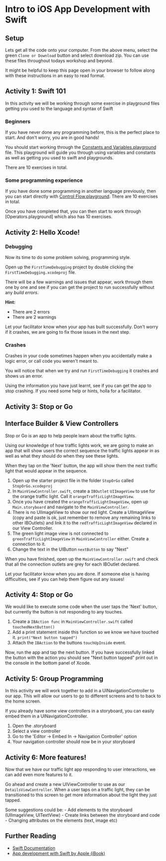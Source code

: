 # Intro to iOS App Development with Swift

## Setup

Lets get all the code onto your computer. From the above menu, select the green `Clone or Download` button and select download zip.
You can use these files throughout todays workshop and beyond.

It might be helpful to keep this page open in your browser to follow along with these instructions in an easy to read format.

## Activity 1: Swift 101

In this activity we will be working through some exercise in playground files getting you used to the language and syntax of Swift

### Beginners

If you have never done any programming before, this is the perfect place to start. And don't worry, you are in good hands!

You should start working through the [Constants and Variables.playground]() file. This playground will guide you through using variables and constants as well as getting you used to swift and playgrounds.

There are 10 exercises in total.

### Some programming experience

If you have done some programming in another language previously, then you can start directly with [Control Flow.playground](). There are 10 exercises in total.

Once you have completed that, you can then start to work through [Operators.playground] which also has 10 exercises.

## Activity 2: Hello Xcode!

### Debugging

Now its time to do some problem solving, programming style.

Open up the `FirstTimeDebugging` project by double clicking the `FirstTimeDebugging.xcodeproj` file.

There will be a few warnings and issues that appear, work through them one by one and see if you can get the project to run successfully without any *build errors*.

**Hint:**
- There are 2 errors
- There are 2 warnings

Let your facilitator know when your app has built successfully. Don't worry if it crashes, we are going to fix those issues in the next step.

### Crashes

Crashes in your code sometimes happen when you accidentally make a logic error, or call code you weren't meant to.

You will notice that when we try and run `FirstTimeDebugging` it crashes and shows us an error.

Using the information you have just learnt, see if you can get the app to stop crashing.
If you need some help or hints, holla for a facilitator.

## Activity 3: Stop or Go

## Interface Builder & View Controllers
Stop or Go is an app to help people learn about the traffic lights.

Using our knowledge of how traffic lights work, we are going to make an app that will show users the correct sequence the traffic lights appear in as well as what they should do when they see these lights.

When they tap on the 'Next' button, the app will show them the next traffic light that would appear in the sequence.

1. Open up the starter project file in the folder `StopOrGo` called `StopOrGo.xcodeproj`
2. In `MainViewController.swift`, create a `IBOutlet` `UIImageView` to use for the orange traffic light. Call it `orangeTrafficLightImageView`.
3. Once you have created the `orangeTrafficLightImageView`, open up `Main.storyboard` and navigate to the `MainViewController`.
4. There is no UIImageView to show our red light. Create a UIImageView (copy and paste is ok, just remember to remove any remaining links to other IBOutlets) and link it to the `redTrafficLightImageView` declared in our View Controller.
5. The green light image view is not connected to `greenTrafficLightImageView` in `MainViewController` either. Create a connection to it.
6. Change the text in the UIButton `nextButton` to say "Next"

When you have finished, open up the `MainViewController.swift` and check that all the connection outlets are grey for each IBOutlet declared.

Let your facilitator know when you are done. If someone else is having difficulties, see if you can help them figure out any issues!

## Activity 4: Stop or Go

We would like to execute some code when the user taps the 'Next' button, but currently the button is not responding to any touches.

1. Create a `IBAction func` in `MainViewController.swift` called `touchedNextButton()`
2. Add a print statement inside this function so we know we have touched it. `print("Next button tapped")`
3. Attach the `IBAction` to the buttons `touchUpInside` event.

Now, run the app and tap the next button. If you have successfully linked the button with the action you should see "Next button tapped" print out in the console in the bottom panel of Xcode.

## Activity 5: Group Programming

In this activity we will work together to add in a UINavigationController to our app. This will allow our users to go to different screens and to to back to the home screen.

If you already have some view controllers in a storyboard, you can easily embed them in a UINavigationController.

1. Open the .storyboard
2. Select a view controller
3. Go to the 'Editor -> Embed In -> Navigation Controller' option
4. Your navigation controller should now be in your storyboard

## Activity 6: More features!

Now that we have our traffic light app responding to user interactions, we can add even more features to it.

Go ahead and create a new UIViewController to use as our `DetailsViewController`. When a user taps on a traffic light, they can be transitioned to this screen to get more information about the light they just tapped.

Some suggestions could be:
    - Add elements to the storyboard (UIImageView, UITextView)
    - Create links between the storyboard and code
    - Changing attributes on the elements (text, image etc)

## Further Reading

- [Swift Documentation](https://docs.swift.org/swift-book/LanguageGuide/TheBasics.html)
- [App development with Swift by Apple (iBook)](https://itunes.apple.com/us/book/app-development-with-swift/id1219117996?mt=11)
